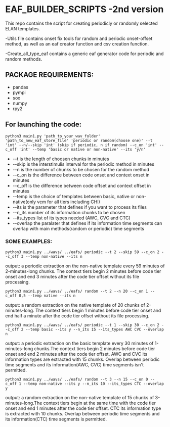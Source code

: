 # EAF_BUILDER_SCRIPTS -2nd version

This repo contains the script for creating periodicly or randomly selected ELAN templates.

-Utils file contains onset fix tools for random and periodic onset-offset method, as well as an eaf creator function and csv creation function.

-Create_all_type_eaf contains a generic eaf generator code for periodic and random methods.

## PACKAGE REQUIREMENTS:

* pandas
* pympi
* sox
* numpy
* rpy2

## For launching the code:

	python3 main1.py 'path_to_your_wav_folder' 'path_to_new_eaf_store_file' 'periodic or random(choose one)' --t 'int' --n/--skip 'int' (skip if periodic, n if random) --c_on 'int' --c_off 'int' --temp 'basic or native or non-native' --its 'y/n'

* --t is the length of choosen chunks in minutes
* --skip is the interstimulis interval for the periodic method in minutes
* --n is the number of chunks to be chosen for the random method
* --c_on is the difference between code onset and context onset in minutes
* --c_off is the difference between code offset and context offset in minutes
* --temp is the choice of templates between basic, native or non-native(only vcm for all tiers including CHI)
* --its is the parameter that defines if you want to process its files
* --n_its number of its information chunks to be chosen
* --its_types list of its types needed (AWC, CVC and CTC)
* --overlap the paralater that defines if its information time segments can overlap with main methods(random or periodic) time segments

### SOME EXAMPLES:

	python3 main1.py ../wavs/ ../eafs/ periodic --t 2 --skip 59 --c_on 2 --c_off 3 --temp non-native --its n
output: a periodic extraction on the non-native template every 59 minutes of 2-minutes-long chunks. The context tiers begin 2 minutes before code tier onset and end 3 minutes after the code tier offset without its file processing.

	python3 main1.py ../wavs/ ../eafs/ random --t 2 --n 20 --c_on 1 --c_off 0,5 --temp native --its n
output: a random extraction on the native template of 20 chunks of 2-minutes-long. The context tiers begin 1 minutes before code tier onset and end half a minute after the code tier offset without its file processing.

	python3 main1.py ../wavs/ ../eafs/ periodic --t 1 --skip 30 --c_on 2 --c_off 2 --temp basic --its y --n_its 15 --its_types AWC CVC --overlap n
output: a periodic extraction on the basic template every 30 minutes of 1-minutes-long chunks.The context tiers begin 2 minutes before code tier onset and end 2 minutes after the code tier offset. AWC and CVC its information types are extracted with 15 chunks. Overlap between periodic time segments and its information(AWC, CVC) time segments isn't permitted.

	python3 main1.py ../wavs/ ../eafs/ random --t 3 --n 15 --c_on 0 --c_off 1 --temp non-native --its y --n_its 10 --its_types CTC --overlap y
output: a random extraction on the non-native template of 15 chunks of 3-minutes-long.The context tiers begin at the same time with the code tier onset and end 1 minutes after the code tier offset. CTC its information type is extracted with 10 chunks. Overlap between periodic time segments and its information(CTC) time segments is permitted.

